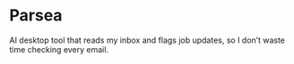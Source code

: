 # Parsea
AI desktop tool that reads my inbox and flags job updates, so I don’t waste time checking every email.

